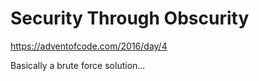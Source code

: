 Security Through Obscurity
==========================

https://adventofcode.com/2016/day/4

Basically a brute force solution...
